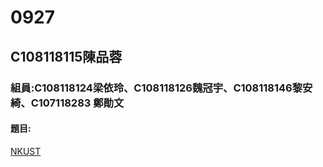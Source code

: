 # 0927

## C108118115陳品蓉

### 組員:C108118124梁依玲、C108118126魏冠宇、C108118146黎安綺、C107118283 鄭勛文

#### 題目:

[NKUST](https://www.nkust.edu.tw/)
![]()

